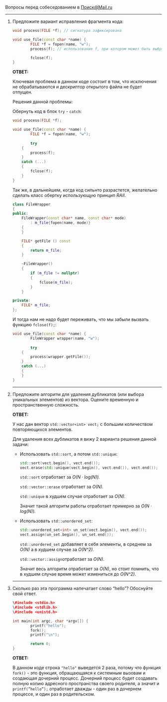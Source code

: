 Вопросы перед собеседованием в Поиск@Mail.ru

---

1. Предложите вариант исправления фрагмента кода:
    
    ```C++
    void process(FILE *f); // сигнатура зафиксирована
    
    void use_file(const char *name) {
    		FILE *f = fopen(name, "w");
    		process(f); // использование f, при котором может быть выброшено исключение
    
    		fclose(f);
    }
    ```
    
    **ОТВЕТ:**
    
    Ключевая проблема в данном коде состоит в том, что исключения не обрабатываются и дескриптор открытого файла не будет отпущен.
    
    Решения данной проблемы:
    
    Обернуть код в блок `try` - `catch`:
    
    ```C++
    void process(FILE *f);
    
    void use_file(const char *name) {
    		FILE *f = fopen(name, "w");
    		
    		try
        {
            process(f);
        }
        catch (...)
        {
            fclose(f);
        }
    }
    ```
    
    Так же, в дальнейшем, когда код сильнто разрастется, желательно сделать класс обертку использующую принцип _RAII_.
    
    ```C++
    class FileWrapper
    {
    public:
        FileWrapper(const char* name, const char* mode)
            : m_file{fopen(name, mode)}
        {
        }
    
        FILE* getFile () const
        {
            return m_file;
        }
    
        ~FileWrapper()
        {
            if (m_file != nullptr)
            {
                fclose(m_file);
            }
        }
    
    private:
        FILE* m_file;
    };
    ```
    
    И тогда нам не надо будет переживать, что мы забыли вызвать функцию `fclose(f);`:
    
    ```C++
    void use_file(const char *name) {
    		FileWrapper wrapper(name, "w");
    		
    		try
        {
            process(wrapper.getFile());
        }
        catch (...)
        {
        }
    }
    ```
    
    ---
    
2. Предложите алгоритм для удаления дубликатов (или выбора уникальных элементов) из вектора. Оцените временную и пространственную сложность.
    
    **ОТВЕТ:**
    
    У нас дан вектор `std::vector<int> vect;` с большим количеством повторяющихся элементов.
    
    Для удаления всех дубликатов я вижу 2 варианта решения данной задачи:
    
    - Использовать `std::sort`, а потом `std::unique`:
        
        ```C++
        std::sort(vect.begin(), vect.end());
        vect.erase(std::unique(vect.begin(), vect.end()), vect.end());
        ```
        
        `std::sort` отработает за _O(N · log(N))._
        
        `std::vector::erase` отработает за _O(N)._
        
        `std::unique` в худшем случае отработает за _O(N)._
        
        Значит такой алгоритм работы отработает примерно за _O(N · log(N))._
        
    - Использовать `std::unordered_set`:
        
        ```C++
        std::unordered_set<int> un_set(vect.begin(), vect.end());
        vect.assign(un_set.begin(), un_set.end());
        ```
        
        `std::unordered_set` добавляет в себя элементы, в среднем за _O(N)_ а в худшем случае за _O(N^2)._
        
        `std::vector::assign`отработает за _O(N)._
        
        Значит весь алгоритм отработает за _O(N)_, но стоит помнить, что в худшем случае время может измениться до _O(N^2)_.
        
    
    ---
    
3. Сколько раз эта программа напечатает слово “hello”? Обоснуйте свой ответ.
    
    ```C++
    \#include <stdio.h>
    \#include <stdlib.h>
    \#include <unistd.h>
    
    int main(int argc, char *argv[]) {
    		printf("hello");
    		fork();
    		printf("\n");
    
    		return 0;
    }
    ```
    
    **ОТВЕТ:**
    
    В данном коде строка `"hello"` выведется 2 раза, потому что функция `fork()` - это функция, обращающаяся к системным вызовам и создающая дочерний процесс. Дочерний процесс будет создавать полную копию адресного пространства своего родителя, а значит и `printf(”hello”);` отработает дважды - один раз в дочернем процессе, и один раз в родительском.